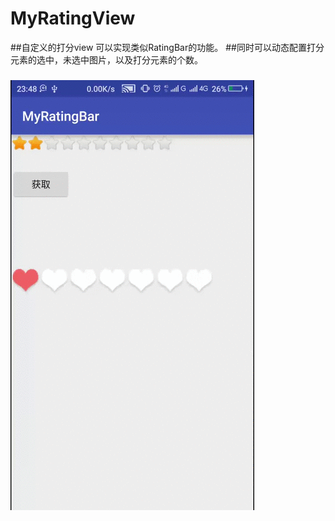 # MyRatingView
##自定义的打分view 可以实现类似RatingBar的功能。
##同时可以动态配置打分元素的选中，未选中图片，以及打分元素的个数。
### ![](https://github.com/Davidrou/MyRatingView/raw/master/device-2016-02-01-234904.gif)
